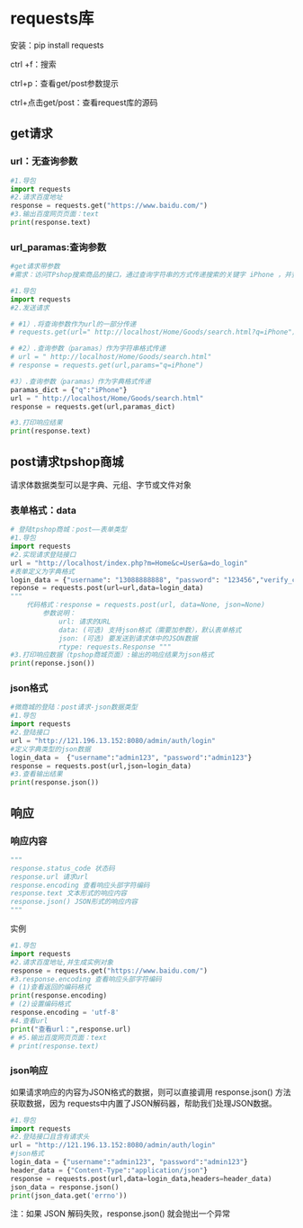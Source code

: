 # requests库
安装：pip install requests

ctrl +f：搜索

ctrl+p：查看get/post参数提示

ctrl+点击get/post：查看request库的源码

## get请求
### url：无查询参数
```python
#1.导包
import requests
#2.请求百度地址
response = requests.get("https://www.baidu.com/")
#3.输出百度网页页面：text
print(response.text)
```
### url_paramas:查询参数
```python
#get请求带参数
#需求：访问TPshop搜索商品的接口，通过查询字符串的方式传递搜索的关键字 iPhone ，并查看响 应数据

#1.导包
import requests
#2.发送请求

# #1）.将查询参数作为url的一部分传递
# requests.get(url=" http://localhost/Home/Goods/search.html?q=iPhone")

# #2）.查询参数（paramas）作为字符串格式传递
# url = " http://localhost/Home/Goods/search.html"
# response = requests.get(url,params="q=iPhone")

#3）.查询参数（paramas）作为字典格式传递
paramas_dict = {"q":"iPhone"}
url = " http://localhost/Home/Goods/search.html"
response = requests.get(url,paramas_dict)

#3.打印响应结果
print(response.text)
```
## post请求tpshop商城
请求体数据类型可以是字典、元组、字节或文件对象
### 表单格式：data
```python
# 登陆tpshop商城：post——表单类型
#1.导包
import requests
#2.实现请求登陆接口
url = "http://localhost/index.php?m=Home&c=User&a=do_login"
#表单定义为字典格式
login_data = {"username": "13088888888", "password": "123456","verify_code": "1234"}
reponse = requests.post(url=url,data=login_data)
""" 
    代码格式：response = requests.post(url, data=None, json=None)
        参数说明：
            url: 请求的URL 
            data: (可选) 支持json格式（需要加参数），默认表单格式
            json: (可选) 要发送到请求体中的JSON数据 
            rtype: requests.Response """
#3.打印响应数据（tpshop商城页面）:输出的响应结果为json格式
print(reponse.json())
```
### json格式
```python
#微商城的登陆：post请求-json数据类型
#1.导包
import requests
#2.登陆接口
url = "http://121.196.13.152:8080/admin/auth/login"
#定义字典类型的json数据
login_data =  {"username":"admin123", "password":"admin123"}
response = requests.post(url,json=login_data)
#3.查看输出结果
print(response.json())
```
## 响应
### 响应内容
```python
"""
response.status_code 状态码
response.url 请求url
response.encoding 查看响应头部字符编码
response.text 文本形式的响应内容
response.json() JSON形式的响应内容
"""
```
实例
```python
#1.导包
import requests
#2.请求百度地址,并生成实例对象
response = requests.get("https://www.baidu.com/")
#3.response.encoding 查看响应头部字符编码
# (1)查看返回的编码格式
print(response.encoding)
# (2)设置编码格式
response.encoding = 'utf-8'
#4.查看url
print("查看url：",response.url)
# #5.输出百度网页页面：text
# print(response.text)
```
### json响应
如果请求响应的内容为JSON格式的数据，则可以直接调用 response.json() 方法获取数据，因为
requests中内置了JSON解码器，帮助我们处理JSON数据。
```python
#1.导包
import requests
#2.登陆接口且含有请求头
url = "http://121.196.13.152:8080/admin/auth/login"
#json格式
login_data = {"username":"admin123", "password":"admin123"}
header_data = {"Content-Type":"application/json"}
response = requests.post(url,data=login_data,headers=header_data)
json_data = response.json()
print(json_data.get('errno'))
```

注：如果 JSON 解码失败，response.json() 就会抛出一个异常